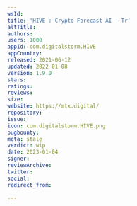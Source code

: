 ```yaml
---
wsId: 
title: 'HIVE : Crypto Forecast AI - Tr'
altTitle: 
authors: 
users: 1000
appId: com.digitalstorm.HIVE
appCountry: 
released: 2021-06-12
updated: 2022-01-08
version: 1.9.0
stars: 
ratings: 
reviews: 
size: 
website: https://mtx.digital/
repository: 
issue: 
icon: com.digitalstorm.HIVE.png
bugbounty: 
meta: stale
verdict: wip
date: 2023-01-04
signer: 
reviewArchive: 
twitter: 
social: 
redirect_from: 

---
```


